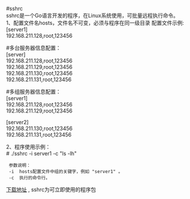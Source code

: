 #sshrc\
sshrc是一个Go语言开发的程序，在Linux系统使用，可批量远程执行命令。\
1、配置文件名hosts，文件名不可变，必须与程序在同一级目录 配置文件示例:\
   [server1] \
   192.168.211.128,root,123456

   #多台服务器信息配置： \
    [server] \
    192.168.211.128,root,123456 \
    192.168.211.129,root,123456 \
    192.168.211.130,root,123456 \
    192.168.211.131,root,123456 
    
   #多组服务器信息配置： \
    [server1] \
    192.168.211.128,root,123456 \
    192.168.211.129,root,123456 
    
   [server2] \
    192.168.211.130,root,123456 \
    192.168.211.131,root,123456 

2、程序使用示例：\
     # ./sshrc -i server1 -c "ls -lh" 
    
     参数说明： 
     -i  hosts配置文件中组的关键字，例如 "server1" 。
     -c  执行的命令行。
[下载地址](https://github.com/laoshangcai/sshrc/releases/tag/v1.0.0/sshrc) , sshrc为可立即使用的程序包
